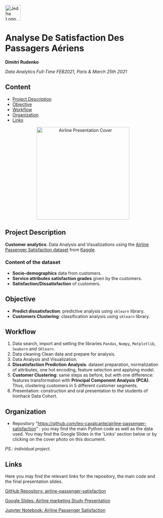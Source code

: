 <img src="[https://bit.ly/2VnXWr2](https://drive.google.com/file/d/1SUqaKQQxeKBnuTwZKhc0yiKYXwm1Xq5g/view?usp=drive_link)" alt="Jedha Logo" width="50"/>

# Analyse De Satisfaction Des Passagers Aériens
**Dimitri Rudenko**

*Data Analytics Full-Time FEB2021, Paris & March 25th 2021*

## Content
- [Project Description](#project-description)
- [Objective](#objective)
- [Workflow](#workflow)
- [Organization](#organization)
- [Links](#links)

<div style="text-align:center"><a href="https://docs.google.com/presentation/d/1xZyP2aMUz77MkY--vplO-l3r51uxLXpX2c8ILC20iGc/edit"><img src="Airline Presentation Cover.png" alt="Airline Presentation Cover" height="300"/></a></div>

## Project Description
**Customer analytics**: Data Analysis and Visualizations using the [Airline Passenger Satisfaction dataset](https://www.kaggle.com/teejmahal20/airline-passenger-satisfaction) from [Kaggle](https://www.kaggle.com/).

### Content of the dataset
- **Socio-demographics** data from customers.
- **Service attributes satisfaction grades** given by the customers.
- **Satisfaction/Dissatisfaction** of customers.

## Objective
- **Predict dissatisfaction**: predictive analysis using `sklearn` library.
- **Customers Clustering**: classification analysis using `sklearn` library.

## Workflow
1. Data search, import and setting the libraries `Pandas`, `Numpy`, `Matplotlib`, `Seaborn` and `SKlearn`.
2. Data cleaning Clean data and prepare for analysis.
3. Data Analysis and Visualization.
5. **Dissatisfaction Prediction Analysis**: dataset preparation, normalization of attributes, one hot encoding, feature selection and applying model.
6. **Customer Clustering**: same steps as before, but with one difference: features transformation with **Principal Component Analysis (PCA)**. Thus, clustering customers in 5 different customer segments.
7. Presentation: construction and oral presentation to the students of Ironhack Data Cohort.

## Organization
- Repository "https://github.com/leo-cavalcante/airline-passenger-satisfaction" : you may find the main Python code as well as the data used. You may find the Google Slides in the 'Links' section below or by clicking on the cover photo on this document.

*PS.: individual project.*

## Links
Here you may find the relevant links for the repository, the main code and the final presentation slides.

[GitHub Repository: airline-passenger-satisfaction](https://github.com/leo-cavalcante/airline-passenger-satisfaction)  

[Google Slides: Airline marketing Study Presentation](https://docs.google.com/presentation/d/1xZyP2aMUz77MkY--vplO-l3r51uxLXpX2c8ILC20iGc/edit)

[Jupyter Notebook: Airline Passenger Satisfaction](https://github.com/leo-cavalcante/airline-passenger-satisfaction/blob/main/Airline%20Passenger%20Satisfaction.ipynb)  

